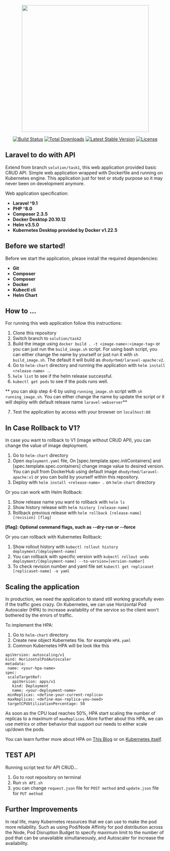 <p align="center"><a href="https://laravel.com" target="_blank"><img src="https://raw.githubusercontent.com/laravel/art/master/logo-lockup/5%20SVG/2%20CMYK/1%20Full%20Color/laravel-logolockup-cmyk-red.svg" width="400"></a></p>

<p align="center">
<a href="https://travis-ci.org/laravel/framework"><img src="https://travis-ci.org/laravel/framework.svg" alt="Build Status"></a>
<a href="https://packagist.org/packages/laravel/framework"><img src="https://img.shields.io/packagist/dt/laravel/framework" alt="Total Downloads"></a>
<a href="https://packagist.org/packages/laravel/framework"><img src="https://img.shields.io/packagist/v/laravel/framework" alt="Latest Stable Version"></a>
<a href="https://packagist.org/packages/laravel/framework"><img src="https://img.shields.io/packagist/l/laravel/framework" alt="License"></a>
</p>

## Laravel to do with API

Extend from branch `solution/task1`, this web application provided basic CRUD API. Simple web application wrapped with Dockerfile and running on Kubernetes engine. This application just for test or study purpose so it may never been on development anymore.

Web application specification:
- **Laravel ^9.1**
- **PHP ^8.0**
- **Composer 2.3.5**
- **Docker Desktop 20.10.12**
- **Helm v3.5.0**
- **Kubernetes Desktop provided by Docker v1.22.5**

## Before we started!

Before we start the application, please install the required dependencies:

- **Git**
- **Composer**
- **Composer**
- **Docker**
- **Kubectl cli**
- **Helm Chart**

## How to ...

For running this web application follow this instructions:

1. Clone this repository
2. Switch branch to `solution/task2`
3. Build the image using `docker build . -t <image-name>:<image-tag>` or you can just run the `build_image.sh` script. For using bash script, you can either change the name by yourself or just run it with `sh build_image.sh`.  The default it will build as `dhodyrhmd/laravel-apache:v2`.
4. Go to `helm-chart` directory and running the application with `helm install <release-name> .`.
5. `helm list` to see if the helm release successful.
6. `kubectl get pods` to see if the pods runs well.

** you can skip step 4-6 by using `running_image.sh` script with `sh running_image.sh`. You can either change the name by update the script or it will deploy with default release name `laravel-webserver`**

7. Test the application by access with your browser on `localhost:80`

## In Case Rollback to V1?

In case you want to rollback to V1 (image without CRUD API), you can change the value of image deployment.

1. Go to `helm-chart` directory
2. Open `deployment.yaml` file, On [spec.template.spec.initContainers] and [spec.template.spec.containers] change image value to desired version. You can pull from DockerHub using default image `dhodyrhmd/laravel-apache:v1` or you can build by yourself within this repository.
3. Deploy with `helm install <release-name> .` on `helm-chart` directory

Or you can work with Helm Rollback:

1. Show release name you want to rollback with `helm ls`
2. Show history release with `helm history [release-name]`
3. Rollback previous release with `helm rollback [release-name] [revision] [flag]`

**[flag]: Optional command flags, such as --dry-run or --force**

Or you can rollback with Kubernetes Rollback:

1. Show rollout history with `kubectl rollout history deployment/[deployment-name]`
2. You can rollback with specific version with `kubectl rollout undo deployment/[deployment-name] --to-version=[version-number]`
3. To check revision number and yaml file set `kubectl get replicaset [replicaset-name] -o yaml
`

## Scaling the application

In production, we need the application to stand still working gracefully even if the traffic goes crazy. On Kubernetes, we can use Horizontal Pod Autoscaler (HPA) to increase availability of the service so the client won't bothered by the errors of traffic.

To implement the HPA:
1. Go to `helm-chart` directory
2. Create new object Kubernetes file. for example `HPA.yaml`
3. Common Kubernetes HPA will be look like this

```
apiVersion: autoscaling/v1
kind: HorizontalPodAutoscaler
metadata:
 name: <your-hpa-name>
spec:
 scaleTargetRef:
   apiVersion: apps/v1
   kind: Deployment
   name: <your-deployment-name>
 minReplicas: <define-your-current-replica>
 maxReplicas: <define-max-replica-you-need>
 targetCPUUtilizationPercentage: 50

```

As soon as the CPU load reaches 50%, HPA start scaling the number of replicas to a maximum of `maxReplicas`. More further about this HPA, we can use metrics or other behavior that support our needs to either scale up/down the pods.

You can learn further more about HPA on [This Blog](https://blog.flant.com/best-practices-for-deploying-highly-available-apps-in-kubernetes-part-2/) or on [Kubernetes itself](https://kubernetes.io/docs/tasks/run-application/horizontal-pod-autoscale/).

## TEST API

Running script test for API CRUD...

1. Go to root repository on terminal
2. Run `sh API.sh`
3. you can change `request.json` file for `POST method` and `update.json` file for `PUT method`

## Further Improvements

In real life, many Kubernetes resources that we can use to make the pod more reliability. Such as using Pod/Node Affinity for pod distribution across the Node, Pod Disruption Budget to specify maximum limit to the number of pod that can be unavailable simultaneously, and Autoscaler for increase the availability.

